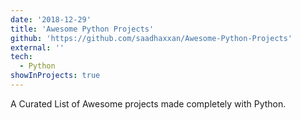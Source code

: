```yaml
---
date: '2018-12-29'
title: 'Awesome Python Projects'
github: 'https://github.com/saadhaxxan/Awesome-Python-Projects'
external: ''
tech:
  - Python
showInProjects: true
---
```


A Curated List of Awesome projects made completely with Python.